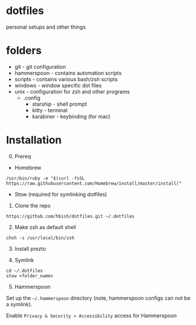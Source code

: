 # dotfiles

personal setups and other things

# folders

- git - git configuration
- hammerspoon - contains automation scripts
- scripts - contains various bash/zsh scripts
- windows - window specific dot files
- unix - configuration for zsh and other programs
  - .config
    - starship - shell prompt
    - kitty - terminal
    - karabiner - keybinding (for mac)

# Installation

0. Prereq
- Homebrew

```/usr/bin/ruby -e "$(curl -fsSL https://raw.githubusercontent.com/Homebrew/install/master/install)"```

- Stow (required for symlinking dotfiles)


1. Clone the repo

```
https://github.com/hbish/dotfiles.git ~/.dotfiles
```

2. Make zsh as default shell

```
chsh -s /usr/local/bin/zsh
```

3. Install prezto

4. Symlink

```
cd ~/.dotfiles
stow <folder_name>
```

5. Hammerspoon

Set up the `~/.hammerspoon` directory (note, hammerspoon configs can not be a symlink).

Enable `Privacy & Security > Accessibility` access for Hammerspoon